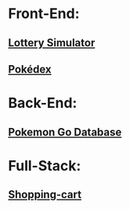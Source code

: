 # Front-End:

## [Lottery Simulator](https://github.com/CaioRig/resume/tree/main/projects/in-development/front-end/brainn)

## [Pokédex](https://github.com/CaioRig/resume-curriculo/tree/main/projects/in-development/front-end/pokedex)

# Back-End:

## [Pokemon Go Database](https://github.com/CaioRig/resume-curriculo/tree/main/projects/in-development/back-end/Pkm%20Go)

# Full-Stack:

## [Shopping-cart](https://github.com/CaioRig/resume-curriculo/tree/main/projects/in-development/full-stack/shopping-cart)
